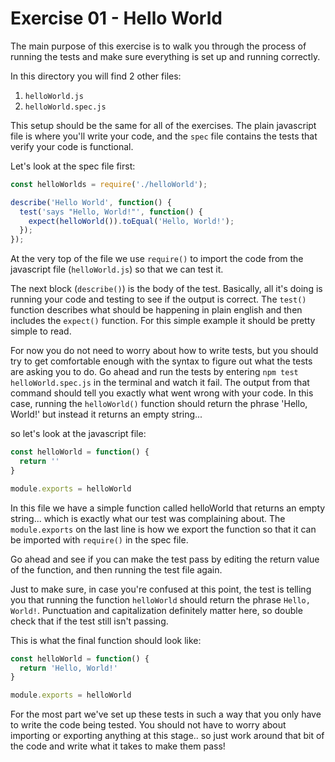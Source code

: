# Exercise 01 - Hello World

The main purpose of this exercise is to walk you through the process of running the tests and make sure everything is set up and running correctly.

In this directory you will find 2 other files:
  1. `helloWorld.js`
  2. `helloWorld.spec.js`

This setup should be the same for all of the exercises.  The plain javascript file is where you'll write your code, and the `spec` file contains the tests that verify your code is functional.

Let's look at the spec file first:
```javascript
const helloWorlds = require('./helloWorld');

describe('Hello World', function() {
  test('says "Hello, World!"', function() {
    expect(helloWorld()).toEqual('Hello, World!');
  });
});
```
At the very top of the file we use `require()` to import the code from the javascript file (`helloWorld.js`) so that we can test it.

The next block (`describe()`) is the body of the test.  Basically, all it's doing is running your code and testing to see if the output is correct.  The `test()` function describes what should be happening in plain english and then includes the `expect()` function.  For this simple example it should be pretty simple to read.

For now you do not need to worry about how to write tests, but you should try to get comfortable enough with the syntax to figure out what the tests are asking you to do.  Go ahead and run the tests by entering `npm test helloWorld.spec.js` in the terminal and watch it fail.  The output from that command should tell you exactly what went wrong with your code.  In this case, running the `helloWorld()` function should return the phrase 'Hello, World!' but instead it returns an empty string...

so let's look at the javascript file:
```javascript
const helloWorld = function() {
  return ''
}

module.exports = helloWorld
```
In this file we have a simple function called helloWorld that returns an empty string... which is exactly what our test was complaining about.  The `module.exports` on the last line is how we export the function so that it can be imported with `require()` in the spec file.

Go ahead and see if you can make the test pass by editing the return value of the function, and then running the test file again.

Just to make sure, in case you're confused at this point, the test is telling you that running the function `helloWorld` should return the phrase `Hello, World!`.  Punctuation and capitalization definitely matter here, so double check that if the test still isn't passing.

This is what the final function should look like:
```javascript
const helloWorld = function() {
  return 'Hello, World!'
}

module.exports = helloWorld
```

For the most part we've set up these tests in such a way that you only have to write the code being tested.  You should not have to worry about importing or exporting anything at this stage.. so just work around that bit of the code and write what it takes to make them pass!
